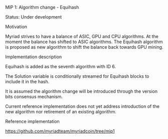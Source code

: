 MIP 1: Algorithm change - Equihash

Status: Under development




Motivation


Myriad strives to have a balance of ASIC, GPU and CPU algorithms.
At the moment the balance has shifted to ASIC algorithms.
The Equihash algorithm is proposed as new algorithm to shift the balance
back towards GPU mining.




Implementation description


Equihash is added as the seventh algorithm with ID 6.

The Solution variable is conditionally streamed for Equihash blocks
to include it in the hash.

It is assumed the algorithm change will be introduced through
the version bits consensus mechanism.

Current reference implementation does not yet address introduction
of the new algorithm nor retirement of an existing algorithm.




Reference implementation


https://github.com/myriadteam/myriadcoin/tree/mip1
